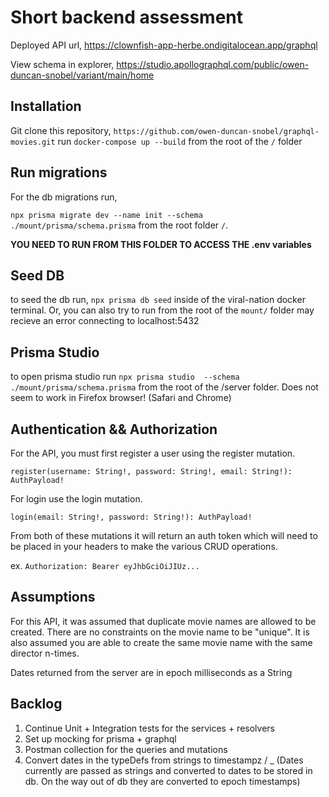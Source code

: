 # Short backend assessment

Deployed API url, https://clownfish-app-herbe.ondigitalocean.app/graphql

View schema in explorer, https://studio.apollographql.com/public/owen-duncan-snobel/variant/main/home


## Installation
Git clone this repository, ```https://github.com/owen-duncan-snobel/graphql-movies.git```
run ```docker-compose up --build``` from the root of the ```/``` folder

## Run migrations
For the db migrations run,

 ```npx prisma migrate dev --name init --schema ./mount/prisma/schema.prisma```
from the root folder ```/```.

 **YOU NEED TO RUN FROM THIS FOLDER TO ACCESS THE .env variables**
## Seed DB
to seed the db run, ```npx prisma db seed``` inside of the viral-nation docker terminal. 
Or, you can also try to run from the root of the ```mount/``` folder may recieve an error connecting to localhost:5432

## Prisma Studio
to open prisma studio run ```npx prisma studio  --schema ./mount/prisma/schema.prisma``` from the root of the /server folder. Does not seem to work in Firefox browser! (Safari and Chrome) 

## Authentication && Authorization
For the API, you must first register a user using the register mutation.
```
register(username: String!, password: String!, email: String!): AuthPayload!
```

For login use the login mutation.
```
login(email: String!, password: String!): AuthPayload!
```

From both of these mutations it will return an auth token which will need to be placed in your headers to make the various CRUD operations.

ex.
```Authorization: Bearer eyJhbGciOiJIUz...```

## Assumptions
For this API, it was assumed that duplicate movie names are allowed to be created. There are no constraints on the movie name to be "unique". It is also assumed you are able to create the same movie name with the same director n-times.

Dates returned from the server are in epoch milliseconds as a String

## Backlog

1. Continue Unit + Integration tests for the services + resolvers
2. Set up mocking for prisma + graphql 
3. Postman collection for the queries and mutations
4. Convert dates in the typeDefs from strings to timestampz / _ (Dates currently are passed as strings and converted to dates to be stored in db. On the way out of db they are converted to epoch timestamps)


